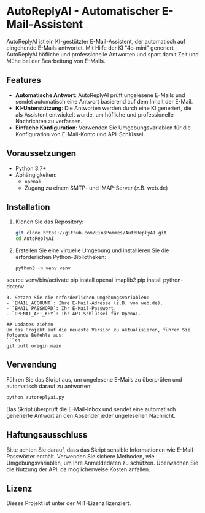 # AutoReplyAI - Automatischer E-Mail-Assistent

AutoReplyAI ist ein KI-gestützter E-Mail-Assistent, der automatisch auf eingehende E-Mails antwortet. Mit Hilfe der KI "4o-mini" generiert AutoReplyAI höfliche und professionelle Antworten und spart damit Zeit und Mühe bei der Bearbeitung von E-Mails.

## Features
- **Automatische Antwort**: AutoReplyAI prüft ungelesene E-Mails und sendet automatisch eine Antwort basierend auf dem Inhalt der E-Mail.
- **KI-Unterstützung**: Die Antworten werden durch eine KI generiert, die als Assistent entwickelt wurde, um höfliche und professionelle Nachrichten zu verfassen.
- **Einfache Konfiguration**: Verwenden Sie Umgebungsvariablen für die Konfiguration von E-Mail-Konto und API-Schlüssel.

## Voraussetzungen
- Python 3.7+
- Abhängigkeiten:
  - `openai`
  - Zugang zu einem SMTP- und IMAP-Server (z.B. web.de)

## Installation
1. Klonen Sie das Repository:
   ```sh
   git clone https://github.com/EinsPommes/AutoReplyAI.git
   cd AutoReplyAI
   ```
2. Erstellen Sie eine virtuelle Umgebung und installieren Sie die erforderlichen Python-Bibliotheken:
   ```sh
   python3 -m venv venv
  source venv/bin/activate
  pip install openai imaplib2
  pip install python-dotenv
   ```
3. Setzen Sie die erforderlichen Umgebungsvariablen:
   - `EMAIL_ACCOUNT`: Ihre E-Mail-Adresse (z.B. von web.de).
   - `EMAIL_PASSWORD`: Ihr E-Mail-Passwort.
   - `OPENAI_API_KEY`: Ihr API-Schlüssel für OpenAI.

## Updates ziehen
Um das Projekt auf die neueste Version zu aktualisieren, führen Sie folgende Befehle aus:
```sh
git pull origin main
```

## Verwendung
Führen Sie das Skript aus, um ungelesene E-Mails zu überprüfen und automatisch darauf zu antworten:
```sh
python autoreplyai.py
```
Das Skript überprüft die E-Mail-Inbox und sendet eine automatisch generierte Antwort an den Absender jeder ungelesenen Nachricht.

## Haftungsausschluss
Bitte achten Sie darauf, dass das Skript sensible Informationen wie E-Mail-Passwörter enthält. Verwenden Sie sichere Methoden, wie Umgebungsvariablen, um Ihre Anmeldedaten zu schützen. Überwachen Sie die Nutzung der API, da möglicherweise Kosten anfallen.

## Lizenz
Dieses Projekt ist unter der MIT-Lizenz lizenziert.
